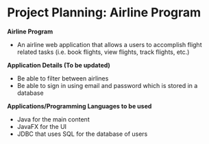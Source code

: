 # Project Planning: Airline Program

**Airline Program**

- An airline web application that allows a users to accomplish flight related tasks (i.e. book flights, view flights, track flights, etc.)

**Application Details (To be updated)**
- Be able to filter between airlines
- Be able to sign in using email and password which is stored in a database

**Applications/Programming Languages to be used**
- Java for the main content
- JavaFX for the UI
- JDBC that uses SQL for the database of users
